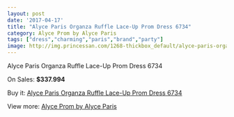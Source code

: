 ```yaml
---
layout: post
date: '2017-04-17'
title: "Alyce Paris Organza Ruffle Lace-Up Prom Dress 6734"
category: Alyce Prom by Alyce Paris
tags: ["dress","charming","paris","brand","party"]
image: http://img.princessan.com/1268-thickbox_default/alyce-paris-organza-ruffle-lace-up-prom-dress-6734.jpg
---
```

Alyce Paris Organza Ruffle Lace-Up Prom Dress 6734

On Sales: **$337.994**
<a href="https://www.princessan.com/en/alyce-prom-by-alyce-paris/583-alyce-paris-organza-ruffle-lace-up-prom-dress-6734.html"><amp-img layout="responsive" width="600" height="600" src="//img.princessan.com/1268-thickbox_default/alyce-paris-organza-ruffle-lace-up-prom-dress-6734.jpg" alt="Alyce Paris Organza Ruffle Lace-Up Prom Dress 6734 0" /></a>
<a href="https://www.princessan.com/en/alyce-prom-by-alyce-paris/583-alyce-paris-organza-ruffle-lace-up-prom-dress-6734.html"><amp-img layout="responsive" width="600" height="600" src="//img.princessan.com/1269-thickbox_default/alyce-paris-organza-ruffle-lace-up-prom-dress-6734.jpg" alt="Alyce Paris Organza Ruffle Lace-Up Prom Dress 6734 1" /></a>

Buy it: [Alyce Paris Organza Ruffle Lace-Up Prom Dress 6734](https://www.princessan.com/en/alyce-prom-by-alyce-paris/583-alyce-paris-organza-ruffle-lace-up-prom-dress-6734.html "Alyce Paris Organza Ruffle Lace-Up Prom Dress 6734")

View more: [Alyce Prom by Alyce Paris](https://www.princessan.com/en/8-alyce-prom-by-alyce-paris "Alyce Prom by Alyce Paris")